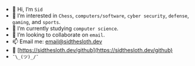 - 👋 Hi, I’m `Sid`
- 👀 I’m interested in `Chess`, `computers/software`, `cyber security`, `defense`, `gaming`, and `sports`. 
- 🌱 I’m currently studying `computer science`.
- 💞️ I’m looking to collaborate on `email`.
- 📫 Email me: [email@sidthesloth.dev](mailto:email@sidthesloth.dev)
- 🔗 [https://sidthesloth.dev/github](https://sidthesloth.dev/github)
- `¯\_(ツ)_/¯`


<!---
sidthesloth0/sidthesloth0 is a ✨ special ✨ repository because its `README.md` (this file) appears on your GitHub profile.
You can click the Preview link to take a look at your changes.
--->

